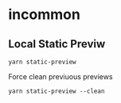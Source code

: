 # incommon


## Local Static Previw

```
yarn static-preview
```

Force clean previuous previews

```
yarn static-preview --clean
```